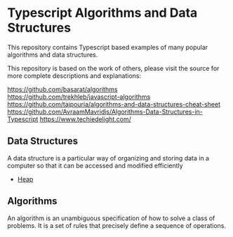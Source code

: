 # Typescript Algorithms and Data Structures

This repository contains Typescript based examples of many popular algorithms and data structures.

This repository is based on the work of others, please visit the source for more complete descriptions and explanations:

https://github.com/basarat/algorithms  
https://github.com/trekhleb/javascript-algorithms  
https://github.com/tajpouria/algorithms-and-data-structures-cheat-sheet
https://github.com/AvraamMavridis/Algorithms-Data-Structures-in-Typescript
https://www.techiedelight.com/

## Data Structures

A data structure is a particular way of organizing and storing data in a computer so that it can be accessed and modified efficiently

- [Heap](/src/heap/)

## Algorithms

An algorithm is an unambiguous specification of how to solve a class of problems. It is
a set of rules that precisely define a sequence of operations.

